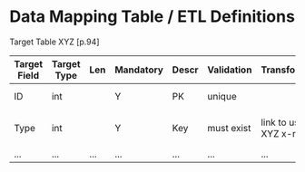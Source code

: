 # Data Mapping Table / ETL Definitions

Target Table XYZ [p.94]

| Target Field | Target Type | Len | Mandatory | Descr | Validation | Transformation/Navigation | Source Name   | Source Field |
|--------------|-------------|-----|-----------|-------|------------|---------------------------|---------------|--------------|
| ID           | int         |     | Y         | PK    | unique     |                           | sys generated |              |
| Type         | int         |     | Y         | Key   | must exist | link to user entered data in XYZ x-reference tbl... | XZY, XYZ-X-Ref | See Transformation |
| ...          | ...         | ... | ...       | ...   | ...        | ...                       | ...           | ...          |
